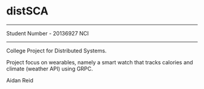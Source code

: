 # distSCA

___________
Student Number - 20136927
NCI
___________

College Project for Distributed Systems.

Project focus on wearables, namely a smart watch that tracks calories and climate (weather API) using GRPC.

Aidan Reid

